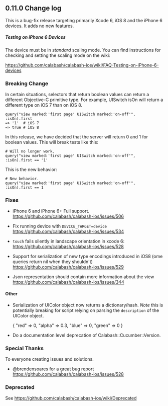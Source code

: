 ## 0.11.0 Change log

This is a bug-fix release targeting primarily Xcode 6, iOS 8 and the iPhone 6 devices. It adds no new features.

##### Testing on iPhone 6 Devices

The device must be in _standard_ scaling mode.  You can find instructions for checking and setting the scaling mode on the wiki:

https://github.com/calabash/calabash-ios/wiki/FAQ-Testing-on-iPhone-6-devices


### Breaking Change

In certain situations, selectors that return boolean values can return a different Objective-C primitive type.  For example, UISwitch isOn will return a different type on iOS 7 than on iOS 8.

```
query("view marked:'first page' UISwitch marked:'on-off'", :isOn).first
=> '1'  # iOS 7
=> true # iOS 8
```

In this release, we have decided that the server will return 0 and 1 for boolean values.  This will break tests like this:

```
# Will no longer work.
query("view marked:'first page' UISwitch marked:'on-off'", :isOn).first == '1'
```

This is the new behavior:

```
# New behavior.
query("view marked:'first page' UISwitch marked:'on-off'", :isOn).first == 1
```


### Fixes

- iPhone 6 and iPhone 6+ Full support. https://github.com/calabash/calabash-ios/issues/506

- Fix running device with `DEVICE_TARGET=device` https://github.com/calabash/calabash-ios/issues/534
-  `touch` fails silently in landscape orientation in xcode 6: https://github.com/calabash/calabash-ios/issues/528

- Support for serialization of new type encodings introduced in iOS8 (ome queries return nil when they shouldn't) https://github.com/calabash/calabash-ios/issues/529

- Json representation should contain more information about the view https://github.com/calabash/calabash-ios/issues/344

#### Other

- Serialization of UIColor object now returns a dictionary/hash. *Note* this is potentially breaking for script relying on parsing the `description` of the UIColor object.

    {
          "red" => 0,
        "alpha" => 0.3,
         "blue" => 0,
        "green" => 0
    }

- Do a documentation level deprecation of Calabash::Cucumber::Version.

### Special Thanks

To everyone creating issues and solutions.

- @brendensoares for a great bug report https://github.com/calabash/calabash-ios/issues/528

### Deprecated

See https://github.com/calabash/calabash-ios/wiki/Deprecated
